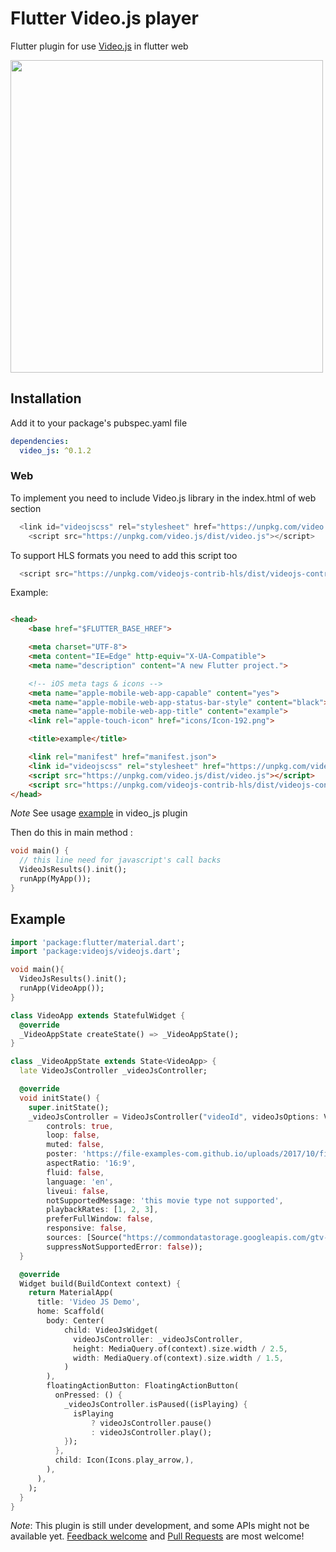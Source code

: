 # Flutter Video.js player

Flutter plugin for use [Video.js](https://github.com/videojs/video.js) in flutter web

<img src="https://github.com/mojtabaghiasi/video_js/blob/master/doc/demo_image.png?raw=true" width="500">


## Installation

Add it to your package's pubspec.yaml file

```yml
dependencies:
  video_js: ^0.1.2
```

### Web

To implement you need to include Video.js library in the index.html of web section

```javascript
  <link id="videojscss" rel="stylesheet" href="https://unpkg.com/video.js/dist/video-js.css">
    <script src="https://unpkg.com/video.js/dist/video.js"></script>
```

To support HLS formats you need to add this script too

```javascript
  <script src="https://unpkg.com/videojs-contrib-hls/dist/videojs-contrib-hls.js"></script>
```

Example:

```html

<head>
	<base href="$FLUTTER_BASE_HREF">

	<meta charset="UTF-8">
	<meta content="IE=Edge" http-equiv="X-UA-Compatible">
	<meta name="description" content="A new Flutter project.">

	<!-- iOS meta tags & icons -->
	<meta name="apple-mobile-web-app-capable" content="yes">
	<meta name="apple-mobile-web-app-status-bar-style" content="black">
	<meta name="apple-mobile-web-app-title" content="example">
	<link rel="apple-touch-icon" href="icons/Icon-192.png">

	<title>example</title>

	<link rel="manifest" href="manifest.json">
	<link id="videojscss" rel="stylesheet" href="https://unpkg.com/video.js/dist/video-js.css">    <!-- Add this line-->
	<script src="https://unpkg.com/video.js/dist/video.js"></script>                               <!-- Add this line-->
	<script src="https://unpkg.com/videojs-contrib-hls/dist/videojs-contrib-hls.js"></script>      <!-- Add this line-->
</head>
```

*Note*
See usage [example](https://github.com/mojtabaghiasi/video_js/tree/master/example) in video_js plugin

Then do this in main method :

```dart
void main() {
  // this line need for javascript's call backs
  VideoJsResults().init();
  runApp(MyApp());
}
```
## Example

```dart
import 'package:flutter/material.dart';
import 'package:videojs/videojs.dart';

void main(){
  VideoJsResults().init();
  runApp(VideoApp());
}

class VideoApp extends StatefulWidget {
  @override
  _VideoAppState createState() => _VideoAppState();
}

class _VideoAppState extends State<VideoApp> {
  late VideoJsController _videoJsController;

  @override
  void initState() {
    super.initState();
    _videoJsController = VideoJsController("videoId", videoJsOptions: VideoJsOptions(
        controls: true,
        loop: false,
        muted: false,
        poster: 'https://file-examples-com.github.io/uploads/2017/10/file_example_JPG_100kB.jpg',
        aspectRatio: '16:9',
        fluid: false,
        language: 'en',
        liveui: false,
        notSupportedMessage: 'this movie type not supported',
        playbackRates: [1, 2, 3],
        preferFullWindow: false,
        responsive: false,
        sources: [Source("https://commondatastorage.googleapis.com/gtv-videos-bucket/sample/BigBuckBunny.mp4", "video/mp4")],
        suppressNotSupportedError: false));
  }

  @override
  Widget build(BuildContext context) {
    return MaterialApp(
      title: 'Video JS Demo',
      home: Scaffold(
        body: Center(
            child: VideoJsWidget(
              videoJsController: _videoJsController,
              height: MediaQuery.of(context).size.width / 2.5,
              width: MediaQuery.of(context).size.width / 1.5,
            )
        ),
        floatingActionButton: FloatingActionButton(
          onPressed: () {
            _videoJsController.isPaused((isPlaying) {
              isPlaying 
                  ? videoJsController.pause() 
                  : videoJsController.play();
            });
          },
          child: Icon(Icons.play_arrow,),
        ),
      ),
    );
  }
}
```


*Note*: This plugin is still under development, and some APIs might not be available yet.
[Feedback welcome](https://github.com/mojtabaghiasi/video_js/issues) and
[Pull Requests](https://github.com/mojtabaghiasi/video_js/pulls) are most welcome!

